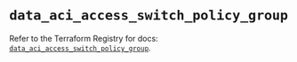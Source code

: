 # `data_aci_access_switch_policy_group`

Refer to the Terraform Registry for docs: [`data_aci_access_switch_policy_group`](https://registry.terraform.io/providers/ciscodevnet/aci/2.17.0/docs/data-sources/access_switch_policy_group).
